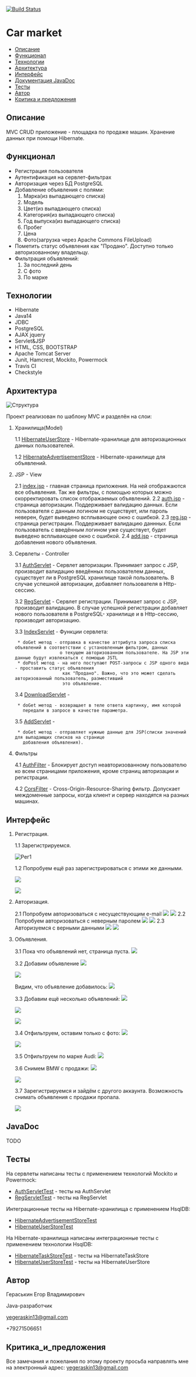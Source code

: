[![Build Status](https://travis-ci.org/777Egor777/car_market.svg?branch=master)](https://travis-ci.org/777Egor777/car_market)

# Car market

* [Описание](#описание)
* [Функционал](#функционал)
* [Технологии](#технологии)
* [Архитектура](#архитектура)
* [Интерфейс](#интерфейс)
* [Документация JavaDoc](#javadoc)
* [Тесты](#тесты)
* [Автор](#автор)
* [Критика и предложения](#критика_и_предложения)

## Описание
MVC CRUD приложение - площадка по продаже машин.
Хранение данных при помощи Hibernate.

## Функционал
* Регистрация пользователя
* Аутентификация на сервлет-фильтрах
* Авторизация через БД PostgreSQL
* Добавление объявления с полями:
    1. Марка(из выпадающего списка)
    2. Модель
    3. Цвет(из выпадающего списка)
    4. Категория(из выпадающего списка)
    5. Год выпуска(из выпадающего списка)
    6. Пробег
    7. Цена
    8. Фото(загрузка через Apache Commons FileUpload)
* Пометить статус объявления как "Продано". Доступно только авторизованному владельцу.
* Фильтрация объявлений:
    1. За последний день
    2. С фото
    3. По марке

## Технологии
* Hibernate
* Java14
* JDBC
* PostgreSQL
* AJAX jquery
* Servlet&JSP
* HTML, CSS, BOOTSTRAP
* Apache Tomcat Server
* Junit, Hamcrest, Mockito, Powermock
* Travis CI
* Checkstyle

## Архитектура

![Структура](screenshots/arch.png)

Проект реализован по шаблону MVC и разделён на слои:

1. Хранилища(Model)

    1.1 [HibernateUserStore](src/main/java/ru/job4j/carmarket/store/HibernateUserStore.java) - 
    Hibernate-хранилище для авторизационных данных пользователей.
    
    1.2 [HibernateAdvertisementStore](src/main/java/ru/job4j/carmarket/store/HibernateAdvertisementStore.java) - 
    Hibernate-хранилище для объявлений.
    
2. JSP - View
    
    2.1 [index.jsp](src/main/webapp/index.jsp) - главная страница приложения.
    На ней отображаются все объявления. Так же фильтры, с помощью которых можно
    скорректировать список отображаемых объявлений.
    2.2 [auth.jsp](src/main/webapp/auth.jsp) - страница авторизации. Поддерживает валидацию данных.
    Если пользователя с данным логином не существует, или пароль неверен, 
    будет выведено всплывающее окно с ошибкой.
    2.3 [reg.jsp](src/main/webapp/reg.jsp) - страница регистрации. Поддерживает валидацию даннных.
    Если пользователь с введённым логином уже существует, будет выведено всплывающее окно
    с ошибкой.
    2.4 [add.jsp](src/main/webapp/add.jsp) - страница добавления нового объявления.
    
3. Сервлеты - Controller
    
    3.1 [AuthServlet](src/main/java/ru/job4j/carmarket/servlet/AuthServlet.java) - 
    Сервлет авторизации. Принимает запрос с JSP, производит валидацию введённых
    пользователем данных, существует ли в PostgreSQL хранилище такой пользователь. В случае успешной авторизации, добавляет
    пользователя в Http-сессию.   
    
    3.2 [RegServlet](src/main/java/ru/job4j/carmarket/servlet/RegServlet.java) - 
    Сервлет регистрации. Принимает запрос с JSP, производит валидацию. В случае успешной
    регистрации добавляет нового пользователя в PostgreSQL- хранилище и в Http-сессию, производит
    авторизацию.   
    
    3.3 [IndexServlet](src/main/java/ru/job4j/carmarket/servlet/IndexServlet.java) - 
    Функции сервлета:
        
        * doGet метод - отправка в качестве аттрибута запроса списка объявлений в соответствии с установленным фильтром, данных
                        о текущем авторизованном пользователе. На JSP эти данные будут извлекаться с помощью JSTL
        * doPost метод - на него поступают POST-запросы с JSP одного вида - проставить статус объявления
                         как "Продано". Важно, что это может сделать авторизованный пользователь, разместивший
                         это объявление.
    
    3.4 [DownloadServlet](src/main/java/ru/job4j/carmarket/servlet/DownloadServlet.java) - 
        
        * doGet метод - возвращает в теле ответа картинку, имя которой
          передали в запросе в качестве параметра.
    
    3.5 [AddServlet](src/main/java/ru/job4j/carmarket/servlet/AddServlet.java) - 
        
        * doGet метод - отправляет нужные данные для JSP(списки значений для выпадающих списков на странице
          добавления объявления).
    
4. Фильтры
    
    4.1 [AuthFilter](src/main/java/ru/job4j/carmarket/filter/AuthFilter.java) - 
    Блокирует доступ неавторизованному пользователю ко всем страницами приложения,
    кроме страниц авторизации и регистрации.
    
    4.2 [CorsFilter](src/main/java/ru/job4j/carmarket/filter/CorsFilter.java) - 
    Cross-Origin-Resource-Sharing фильтр. Допускает междоменные запросы, когда
    клиент и сервер находятся на разных машинах.
     
## Интерфейс
1. Регистрация.

    1.1 Зарегистрируемся.
    
    ![Рег1](screenshots/reg1.png)
    
    1.2 Попробуем ещё раз зарегистрироваться с этими же данными.
    
    ![](screenshots/reg2.png) 
    
    ![](screenshots/reg3.png)

2. Авторизация.

    2.1 Попробуем авторизоваться с несуществующим e-mail
    ![](screenshots/auth1.png)
    ![](screenshots/auth2.png)
    2.2 Попробуем авторизоваться с неверным паролем
    ![](screenshots/auth3.png)
    ![](screenshots/auth4.png)
    2.3 Авторизуемся с верными данными
    ![](screenshots/auth5.png)
    ![](screenshots/auth6.png)

3. Объявления.
    
    3.1 Пока что объявлений нет, страница пуста.
    ![](screenshots/add1.png)
    
    3.2 Добавим объявление
    ![](screenshots/add2.png)
   
    ![](screenshots/add3.png)
    
    Видим, что объявление добавилось:
    ![](screenshots/add4.png)
    
    3.3 Добавим ещё несколько объявлений:
    ![](screenshots/add5.png)
    
    ![](screenshots/add6.png)
    
    ![](screenshots/add7.png)
    
    3.4 Отфильтруем, оставим только с фото:
    ![](screenshots/add8.png)
    
    ![](screenshots/add9.png)
    
    3.5 Отфильтруем по марке Audi:
    ![](screenshots/add10.png)
    
    3.6 Снимем BMW с продажи:
    ![](screenshots/add11.png)
    
    ![](screenshots/add12.png)
    
    3.7 Зарегистрируемся и зайдём с другого аккаунта.
        Возможность снимать объявления с продажи пропала.
        
    ![](screenshots/add13.png)    
    
    
## JavaDoc
TODO

## Тесты
На сервлеты написаны тесты с 
применением технологий Mockito и Powermock:
* [AuthServletTest](src/test/java/ru/job4j/carmarket/servlet/AuthServletTest.java) - 
тесты на AuthServlet
* [RegServletTest](src/test/java/ru/job4j/carmarket/servlet/RegServletTest.java) - 
тесты на RegServlet

Интеграционные тесты на Hibernate-хранилища с применением HsqlDB: 
* [HibernateAdvertisementStoreTest](src/test/java/ru/job4j/carmarket/store/HibernateAdvertisementStoreTest.java)
* [HibernateUserStoreTest](src/test/java/ru/job4j/carmarket/store/HibernateUserStoreTest.java)

На Hibernate-хранилища написаны интеграционные тесты с применением технологии HsqlDB:
* [HibernateTaskStoreTest](src/test/java/ru/job4j/todo/store/HibernateTaskStoreTest.java) - 
тесты на HibernateTaskStore
* [HibernateUserStoreTest](src/test/java/ru/job4j/todo/store/HibernateUserStoreTest.java) - 
тесты на HibernateUserStore


## Автор

Гераськин Егор Владимирович

Java-разработчик

yegeraskin13@gmail.com

+79271506651

## Критика_и_предложения
Все замечания и пожелания по этому проекту просьба направлять мне 
на электронный адрес: yegeraskin13@gmail.com
